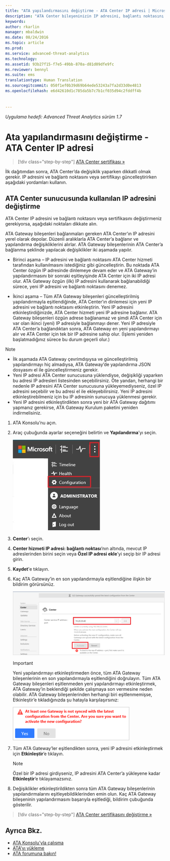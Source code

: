 ```yaml
---
title: "ATA yapılandırmasını değiştirme - ATA Center IP adresi | Microsoft ATA"
description: "ATA Center bileşeninizin IP adresini, bağlantı noktasını veya sertifikasını nasıl değiştireceğiniz açıklanır."
keywords: 
author: rkarlin
manager: mbaldwin
ms.date: 08/24/2016
ms.topic: article
ms.prod: 
ms.service: advanced-threat-analytics
ms.technology: 
ms.assetid: 93b27f15-f7e5-49bb-870a-d81d09dfe9fc
ms.reviewer: bennyl
ms.suite: ems
translationtype: Human Translation
ms.sourcegitcommit: 050f1ef0b39d69b64ede53243a7fa2d33d0e4813
ms.openlocfilehash: e6d42610d1c785da5b7c7b1cf035d94c2fddff4b


---
```


*Uygulama hedefi: Advanced Threat Analytics sürüm 1.7*



# Ata yapılandırmasını değiştirme - ATA Center IP adresi

>[!div class="step-by-step"]
[ATA Center sertifikası »](modifying-ata-config-centercert.md)

İlk dağıtımdan sonra, ATA Center’da değişiklik yaparken dikkatli olmak gerekir. IP adresini ve bağlantı noktasını veya sertifikayı güncelleştirirken aşağıdaki yordamları kullanın.

## ATA Center sunucusunda kullanılan IP adresini değiştirme
ATA Center IP adresini ve bağlantı noktasını veya sertifikasını değiştirmeniz gerekiyorsa, aşağıdaki noktaları dikkate alın.

ATA Gateway bileşenleri bağlanmaları gereken ATA Center’ın IP adresini yerel olarak depolar. Düzenli aralıklarla ATA Center’a bağlanır ve yapılandırma değişikliklerini alırlar. ATA Gateway bileşenlerinin ATA Center’a bağlanma şeklinde yapılacak değişiklikler iki aşamada yapılır.

-   Birinci aşama – IP adresini ve bağlantı noktasını ATA Center hizmeti tarafından kullanılmasını istediğiniz gibi güncelleştirin. Bu noktada ATA Center özgün IP adresinde dinlemeye devam eder ve ATA Gateway’in yapılandırmasını bir sonraki eşitleyişinde ATA Center için iki IP adresi olur. ATA Gateway özgün (ilk) IP adresini kullanarak bağlanabildiği sürece, yeni IP adresini ve bağlantı noktasını denemez.

-   İkinci aşama – Tüm ATA Gateway bileşenleri güncelleştirilmiş yapılandırmayla eşitlendiğinde, ATA Center’ın dinlemesi için yeni IP adresini ve bağlantı noktasını etkinleştirin. Yeni IP adresini etkinleştirdiğinizde, ATA Center hizmeti yeni IP adresine bağlanır. ATA Gateway bileşenleri özgün adrese bağlanamaz ve şimdi ATA Center için var olan ikinci (yeni) IP adresiyle bağlanmayı dener. Yeni IP adresiyle ATA Center’a bağlandıktan sonra, ATA Gateway en yeni yapılandırmayı alır ve ATA Center için tek bir IP adresine sahip olur. (İşlemi yeniden başlatmadığınız sürece bu durum geçerli olur.)

> [!NOTE]
> -   İlk aşamada ATA Gateway çevrimdışıysa ve güncelleştirilmiş yapılandırmayı hiç almadıysa, ATA Gateway’de yapılandırma JSON dosyasını el ile güncelleştirmeniz gerekir.
> -   Yeni IP adresi ATA Center sunucusuna yüklendiyse, değişikliği yaparken bu adresi IP adresleri listesinden seçebilirsiniz. Öte yandan, herhangi bir nedenle IP adresini ATA Center sunucusuna yükleyemediyseniz, özel IP adresini seçebilir ve bu adresi el ile ekleyebilirsiniz. Yeni IP adresini etkinleştirebilmeniz için bu IP adresinin sunucuya yüklenmesi gerekir.
> -   Yeni IP adresini etkinleştirdikten sonra yeni bir ATA Gateway dağıtımı yapmanız gerekirse, ATA Gateway Kurulum paketini yeniden indirmelisiniz.

1.  ATA Konsolu’nu açın.

2.  Araç çubuğunda ayarlar seçeneğini belirtin ve **Yapılandırma**’yı seçin.

    ![ATA yapılandırma ayarları simgesi](media/ATA-config-icon.JPG)

3.  **Center**’ı seçin.

4.  **Center hizmeti IP adresi: bağlantı noktası**’nın altında, mevcut IP adreslerinden birini seçin veya **Özel IP adresi ekle**’yi seçip bir IP adresi girin.

5.  **Kaydet**'e tıklayın.

6.  Kaç ATA Gateway’in en son yapılandırmayla eşitlendiğine ilişkin bir bildirim görürsünüz.

    ![ATA Center ile eşitlenen Gateway bileşenlerinin resmi](media/ATA-chge-IP-after-clicking-save.png)

    >[!IMPORTANT]
    >Yeni yapılandırmayı etkinleştirmeden önce, tüm ATA Gateway bileşenlerinin en son yapılandırmayla eşitlendiğini doğrulayın. Tüm ATA Gateway bileşenleri eşitlenmeden yeni yapılandırmayı etkinleştirmek, ATA Gateway’in beklendiği şekilde çalışmaya son vermesine neden olabilir. ATA Gateway bileşenlerinden herhangi biri eşitlenmemişse, Etkinleştir’e tıkladığınızda şu hatayla karşılaşırsınız:
    >
    >    ![ATA Gateway eşitleme hatası](media/ataGW-not-synced.png)


7.  Tüm ATA Gateway’ler eşitlendikten sonra, yeni IP adresini etkinleştirmek için **Etkinleştir**’e tıklayın.

    > [!NOTE]
    > Özel bir IP adresi girdiyseniz, IP adresini ATA Center’a yükleyene kadar **Etkinleştir**’e tıklayamazsınız.

8.  Değişiklikler etkinleştirildikten sonra tüm ATA Gateway bileşenlerinin yapılandırmalarını eşitleyebildiklerinden emin olun. Kaç ATA Gateway bileşeninin yapılandırmasını başarıyla eşitlediği, bildirim çubuğunda gösterilir.

>[!div class="step-by-step"]
[ATA Center sertifikasını değiştirme »](modifying-ata-config-centercert.md)


## Ayrıca Bkz.
- [ATA Konsolu’yla çalışma](working-with-ata-console.md)
- [ATA’yı yükleme](install-ata.md)
- [ATA forumuna bakın!](https://aka.ms/ata-forum)



<!--HONumber=Aug16_HO5-->


